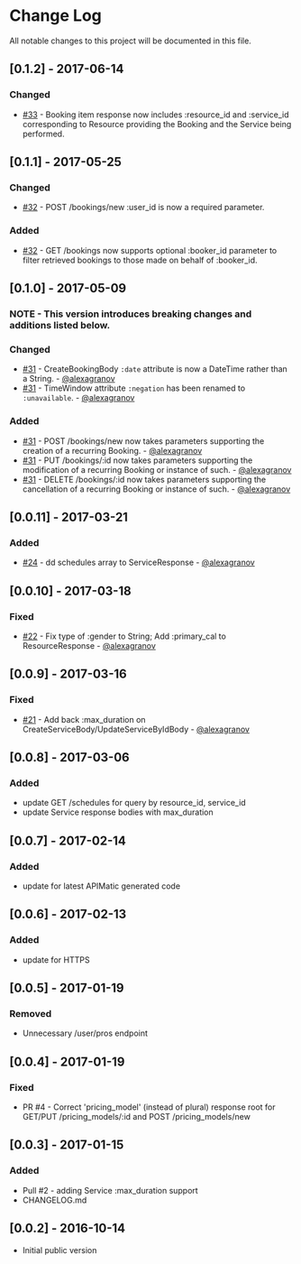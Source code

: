 # Change Log
All notable changes to this project will be documented in this file.

## [0.1.2] - 2017-06-14 ##
### Changed
- [#33](https://github.com/gonebusy/gonebusy-php-client/pull/33) - Booking item response now includes :resource_id and :service_id corresponding to Resource providing the Booking and the Service being performed.

## [0.1.1] - 2017-05-25 ##
### Changed
- [#32](https://github.com/gonebusy/gonebusy-php-client/pull/32) - POST /bookings/new :user_id is now a required parameter.

### Added
- [#32](https://github.com/gonebusy/gonebusy-php-client/pull/32) - GET /bookings now supports optional :booker_id parameter to filter retrieved bookings to those made on behalf of :booker_id.

## [0.1.0] - 2017-05-09 ##
### NOTE - This version introduces breaking changes and additions listed below.

### Changed
- [#31](https://github.com/gonebusy/gonebusy-php-client/pull/31) - CreateBookingBody `:date` attribute is now a DateTime rather than a String. - [@alexagranov](https://github.com/alexagranov)
- [#31](https://github.com/gonebusy/gonebusy-php-client/pull/31) - TimeWindow attribute `:negation` has been renamed to `:unavailable`. - [@alexagranov](https://github.com/alexagranov)

### Added
- [#31](https://github.com/gonebusy/gonebusy-php-client/pull/31) - POST /bookings/new now takes parameters supporting the creation of a recurring Booking. - [@alexagranov](https://github.com/alexagranov)
- [#31](https://github.com/gonebusy/gonebusy-php-client/pull/31) - PUT /bookings/:id now takes parameters supporting the modification of a recurring Booking or instance of such. - [@alexagranov](https://github.com/alexagranov)
- [#31](https://github.com/gonebusy/gonebusy-php-client/pull/31) - DELETE /bookings/:id now takes parameters supporting the cancellation of a recurring Booking or instance of such. - [@alexagranov](https://github.com/alexagranov)

## [0.0.11] - 2017-03-21 ##
### Added
- [#24](https://github.com/gonebusy/gonebusy-php-client/pull/24) - dd schedules array to ServiceResponse - [@alexagranov](https://github.com/alexagranov)

## [0.0.10] - 2017-03-18 ##
### Fixed
- [#22](https://github.com/gonebusy/gonebusy-php-client/pull/22) - Fix type of :gender to String; Add :primary_cal to ResourceResponse - [@alexagranov](https://github.com/alexagranov)

## [0.0.9] - 2017-03-16 ##
### Fixed
- [#21](https://github.com/gonebusy/gonebusy-php-client/pull/21) - Add back :max_duration on CreateServiceBody/UpdateServiceByIdBody - [@alexagranov](https://github.com/alexagranov)

## [0.0.8] - 2017-03-06 ##
### Added
- update GET /schedules for query by resource_id, service_id
- update Service response bodies with max_duration

## [0.0.7] - 2017-02-14 ##
### Added
- update for latest APIMatic generated code

## [0.0.6] - 2017-02-13 ##
### Added
- update for HTTPS

## [0.0.5] - 2017-01-19 ##
### Removed
- Unnecessary /user/pros endpoint

## [0.0.4] - 2017-01-19 ##
### Fixed
- PR #4 - Correct 'pricing_model' (instead of plural) response root for GET/PUT /pricing_models/:id and POST /pricing_models/new

## [0.0.3] - 2017-01-15 ##
### Added
- Pull #2 - adding Service :max_duration support
- CHANGELOG.md

## [0.0.2] - 2016-10-14 ##
- Initial public version

